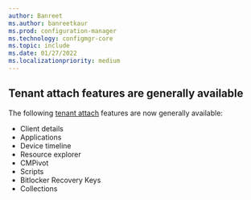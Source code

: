 ```yaml
---
author: Banreet
ms.author: banreetkaur
ms.prod: configuration-manager
ms.technology: configmgr-core
ms.topic: include
ms.date: 01/27/2022
ms.localizationpriority: medium
---
```


## <a name="bkmk_ta"></a> Tenant attach features are generally available
 <!--IN12976713 CM6374854-->

The following [tenant attach](../../../../../tenant-attach/index.yml) features are now generally available:

- Client details
- Applications
- Device timeline
- Resource explorer
- CMPivot
- Scripts
- Bitlocker Recovery Keys
- Collections

